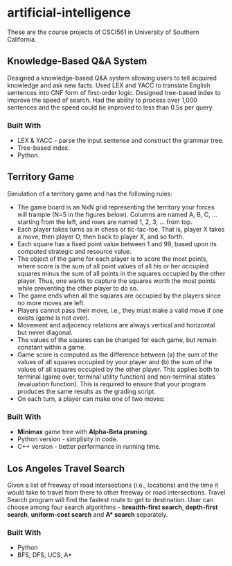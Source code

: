 # artificial-intelligence
These are the course projects of CSCI561 in University of Southern California. 
## Knowledge-Based Q&A System
Designed a knowledge-based Q&A system allowing users to tell acquired knowledge and ask new facts.
Used LEX and YACC to translate English sentences into CNF form of first-order logic. Designed tree-based index to improve the speed of search.
Had the ability to process over 1,000 sentences and the speed could be improved to less than 0.5s per query.
### Built With
* LEX & YACC - parse the input sentense and construct the grammar tree.
* Tree-based index.
* Python.
## Territory Game
Simulation of a territory game and has the following rules:
* The game board is an NxN grid representing the territory your	forces will	trample	(N=5 in the	figures	below).	Columns	are	named	A, B,	C,	…	starting from	the	left,	and	rows are named 1, 2, 3,	…	from top.
* Each	player	takes	turns	as	in	chess	or	tic-tac-toe.	That	is,	player	X	takes	a	move,	then	player	O,	then	back	to	player	X,	and	so	forth.	
* Each	square	has	a	fixed	point	value	between	1	and	99,	based	upon	its	computed	strategic	and	resource	value.
* The	object	of	the	game	for	each	player	is	to	score	the	most	points,	where	score	is	the	sum	of	all	point	values	of	all	his	or	her	occupied	squares	minus	the	sum	of	all	points	in	the	squares	occupied	by	the	other	player.	Thus,	one	wants	to	capture	the	squares	worth	the	most	points	while	preventing	the	other	player	to	do	so.
* The	game	ends	when	all	the	squares	are	occupied	by	the	players	since	no	more	moves	are	left.
* Players	cannot	pass	their	move,	i.e.,	they	must	make	a	valid	move	if	one	exists	(game	is	not	over).
* Movement	and	adjacency	relations	are	always	vertical	and	horizontal	but	never	diagonal.
* The	values	of	the	squares	can	be	changed	for	each	game,	but	remain	constant	within	a	game.
* Game	score	is	computed	as	the	difference	between	(a)	the	sum	of	the	values	of	all	squares	occupied	by	your	player	and	(b)	the	sum	of	the	values	of	all	squares	occupied	by	the	other	player.	This	applies	both	to	terminal	(game	over,	terminal	utility	function)	and	non-terminal	states	(evaluation	function).	This	is	required	to	ensure	that	your	program	produces	the	same	results	as	the	grading	script.
* On	each	turn,	a	player	can	make	one	of	two	moves:
### Built With
* **Minimax** game tree with **Alpha-Beta pruning**.
* Python version - simplisity in code.
* C++ version - better performance in running time.
## Los Angeles Travel Search
Given a list of freeway of road	intersections	(i.e., locations) and	the	time it would	take to	travel from	there	to other freeway or	road	intersections. Travel Search program will find the fastest route to	get	to destination. User can choose among four search algorithms - **breadth-first search**, **depth-first search**, **uniform-cost search** and **A\* search**	separately.
### Built With
* Python
* BFS, DFS, UCS, A\*

